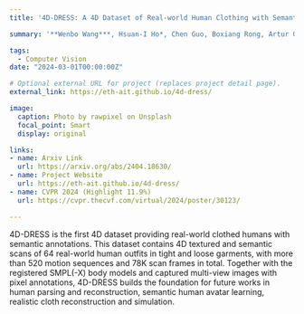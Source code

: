 ```yaml
---
title: '4D-DRESS: A 4D Dataset of Real-world Human Clothing with Semantic Annotations - CVPR 2024 Highlight'

summary: '**Wenbo Wang***, Hsuan-I Ho*, Chen Guo, Boxiang Rong, Artur Grigorev, Jie Song, Juan Jose Zarate, Otmar Hilliges.'

tags:
  - Computer Vision
date: "2024-03-01T00:00:00Z"

# Optional external URL for project (replaces project detail page).
external_link: https://eth-ait.github.io/4d-dress/

image:
  caption: Photo by rawpixel on Unsplash
  focal_point: Smart
  display: original

links:
- name: Arxiv Link
  url: https://arxiv.org/abs/2404.18630/
- name: Project Website
  url: https://eth-ait.github.io/4d-dress/
- name: CVPR 2024 (Highlight 11.9%)
  url: https://cvpr.thecvf.com/virtual/2024/poster/30123/

---
```


4D-DRESS is the first 4D dataset providing real-world clothed humans with semantic annotations. This dataset contains 4D textured and semantic scans of 64 real-world human outfits in tight and loose garments, with more than 520 motion sequences and 78K scan frames in total. Together with the registered SMPL(-X) body models and captured multi-view images with pixel annotations, 4D-DRESS builds the foundation for future works in human parsing and reconstruction, semantic human avatar learning, realistic cloth reconstruction and simulation. 

